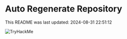 # Auto Regenerate Repository

This README was last updated: 2024-08-31 22:51:12

 ![TryHackMe](https://tryhackme.com/badge/533634)